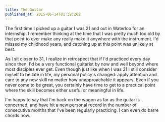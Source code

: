 ```yaml
---
title: The Guitar
published_at: 2015-06-14T01:32:26Z
---
```


The first time I picked up a guitar I was 21 and out in Waterloo for an
internship. I remember thinking at the time that I was pretty much too old by
that point to ever make any really make it anywhere with the instrument. I'd
missed my childhood years, and catching up at this point was unlikely at best.

As I sit closer to 31, I realize in retrospect that if I'd practiced every day
since then, I'd be a very functional guitarist by now and well beyond where
most disciples ever get. Even though just like when I was 21 I still consider
myself to be late in life, my personal policy's changed: apply attention and
care to any new skill no matter how unapproachable it appears. Even if you
never come to be great, you certainly have time to get to a practical point
where the skill becomes either useful or meaningful in life.

I'm happy to say that I'm back on the wagon as far as the guitar is concerned,
and have hit a new personal record in the number of consecutive months that
I've been regularly practicing. I can even do barre chords now.
